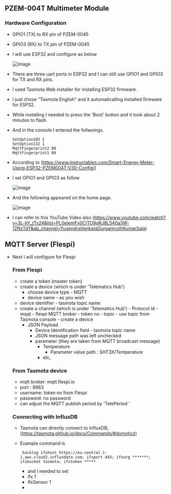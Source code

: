 ## PZEM-004T Multimeter Module



### Hardware Configuration
  - GPIO1 (TX) to RX pin of PZEM-0045
  - GPIO3 (RX) to TX pin of PZEM-0045

  - I will use ESP32 and configure as below

    ![image](https://github.com/user-attachments/assets/dbc7bad8-67e7-4603-8d1d-eb64d5027560)



  - There are three uart ports in ESP32 and I can still use GPIO1 and GPIO3 for TX and RX pins.
  - I used Tasmota Web installer for installing ESP32 firmware.
  - I just chose "Tasmota English" and it automaticalling installed firmware for ESP32.
  - While installing I needed to press the 'Boot' button and it took about 2 minutes to flash.
  - And in the console I entered the follwoings.
  
    ```
    SetOption103 1
    SetOption132 1
    MqttFingerprint2 00
    MqttFingerprint1 00
    ```
- According to (https://www.instructables.com/Smart-Energy-Meter-Using-ESP32-PZEM004T-V30-Config/)
- I set GPIO1 and GPIO3 as follow

  ![image](https://github.com/user-attachments/assets/c23bc85a-4916-43c2-ba20-e962bea2ed16)

- And the following appeared on the home page.

  ![image](https://github.com/user-attachments/assets/7e48ea61-6c56-4bb6-9528-a4f31665f410)
- I can refer to this YouTube Video also (https://www.youtube.com/watch?v=3L-hY_tTx24&list=PL0eiemFx0ClTO9qRJ8L540a3W-12NzTdY&ab_channel=YugendraVenkataDurgamruthKumarSala)

## MQTT Server (Flespi)
- Next I will configure for Flespi


  ### From Flespi
  - create a token (master token)
  - create a device (which is under 'Telematics Hub')
    - choose device type - MQTT
    - device name - as you wish
  - device identifier - tasmota topic name
  - create a channel (which is under 'Telematics Hub')
        - Protocol Id - mqqt
        - flespi MQTT broker - token no
        - topic - use topic from Tasmota console
        - create a device 
      - JSON Payload
        - Device Identification field - tasmota topic name
        - JSON message path was left unchecked
        - parameter (they are taken from MQTT broadcast message)
          - Temperature
            - Parameter value path : SHT3X/Temperature
          - etc,
            
  ### From Tasmota device
  - mqtt broker: mqtt.flespi.io
  - port : 8883
  - username: token no from Flespi
  - password: no password
  - can adjust the MQTT publish period by 'TelePeriod '
 
  ### Connecting with InfluxDB
  - Tasmota can directly connect to InfluxDB; (https://tasmota.github.io/docs/Commands/#domoticz)
  - Example command is
 
    ``` backlog ifxhost https://eu-central-1-1.aws.cloud2.influxdata.com; ifxport 443; ifxorg *******; ifxbucket tasmota; ifxtoken *****```

    - and I needed to set
    - ifx 1
    - IfxSensor 1
    - 
